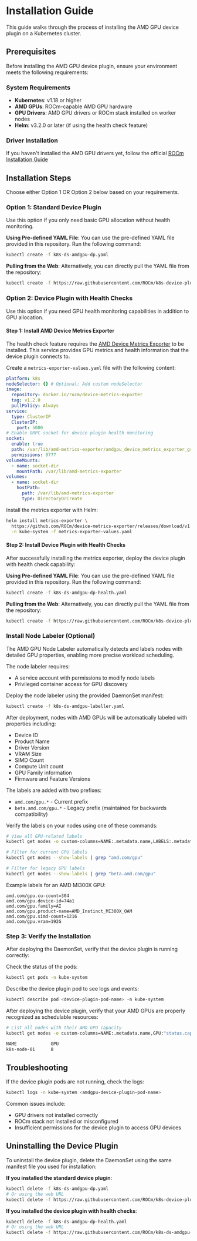 # Installation Guide

This guide walks through the process of installing the AMD GPU device plugin on a Kubernetes cluster.

## Prerequisites

Before installing the AMD GPU device plugin, ensure your environment meets the following requirements:

### System Requirements

- **Kubernetes**: v1.18 or higher
- **AMD GPUs**: ROCm-capable AMD GPU hardware
- **GPU Drivers**: AMD GPU drivers or ROCm stack installed on worker nodes
- **Helm**: v3.2.0 or later (if using the health check feature)

### Driver Installation

If you haven't installed the AMD GPU drivers yet, follow the official [ROCm Installation Guide](https://rocm.docs.amd.com/projects/install-on-linux/en/latest/tutorial/quick-start.html)

## Installation Steps

Choose either Option 1 OR Option 2 below based on your requirements.

### Option 1: Standard Device Plugin

Use this option if you only need basic GPU allocation without health monitoring.

**Using Pre-defined YAML File**: You can use the pre-defined YAML file provided in this repository. Run the following command:

```bash
kubectl create -f k8s-ds-amdgpu-dp.yaml
```

**Pulling from the Web**: Alternatively, you can directly pull the YAML file from the repository:

```bash
kubectl create -f https://raw.githubusercontent.com/ROCm/k8s-device-plugin/master/k8s-ds-amdgpu-dp.yaml
```

### Option 2: Device Plugin with Health Checks

Use this option if you need GPU health monitoring capabilities in addition to GPU allocation.

#### Step 1: Install AMD Device Metrics Exporter

The health check feature requires the [AMD Device Metrics Exporter](https://instinct.docs.amd.com/projects/device-metrics-exporter/en/latest/index.html) to be installed. This service provides GPU metrics and health information that the device plugin connects to.

Create a `metrics-exporter-values.yaml` file with the following content:

```yaml
platform: k8s
nodeSelector: {} # Optional: Add custom nodeSelector
image:
  repository: docker.io/rocm/device-metrics-exporter
  tag: v1.2.0
  pullPolicy: Always
service:
  type: ClusterIP
  ClusterIP:
    port: 5000
# Enable GRPC socket for device plugin health monitoring
socket:
  enable: true
  path: /var/lib/amd-metrics-exporter/amdgpu_device_metrics_exporter_grpc.socket
  permissions: 0777
volumeMounts:
  - name: socket-dir
    mountPath: /var/lib/amd-metrics-exporter
volumes:
  - name: socket-dir
    hostPath:
      path: /var/lib/amd-metrics-exporter
      type: DirectoryOrCreate
```

Install the metrics exporter with Helm:

```bash
helm install metrics-exporter \
  https://github.com/ROCm/device-metrics-exporter/releases/download/v1.2.0/device-metrics-exporter-charts-v1.2.0.tgz \
  -n kube-system -f metrics-exporter-values.yaml
```

#### Step 2: Install Device Plugin with Health Checks

After successfully installing the metrics exporter, deploy the device plugin with health check capability:

**Using Pre-defined YAML File**: You can use the pre-defined YAML file provided in this repository. Run the following command:

```bash
kubectl create -f k8s-ds-amdgpu-dp-health.yaml
```

**Pulling from the Web**: Alternatively, you can directly pull the YAML file from the repository:

```bash
kubectl create -f https://raw.githubusercontent.com/ROCm/k8s-device-plugin/master/k8s-ds-amdgpu-dp-health.yaml
```

### Install Node Labeler (Optional)

The AMD GPU Node Labeler automatically detects and labels nodes with detailed GPU properties, enabling more precise workload scheduling.

The node labeler requires:

- A service account with permissions to modify node labels
- Privileged container access for GPU discovery

Deploy the node labeler using the provided DaemonSet manifest:

```bash
kubectl create -f k8s-ds-amdgpu-labeller.yaml
```

After deployment, nodes with AMD GPUs will be automatically labeled with properties including:

- Device ID
- Product Name
- Driver Version
- VRAM Size
- SIMD Count
- Compute Unit count
- GPU Family information
- Firmware and Feature Versions

The labels are added with two prefixes:
- `amd.com/gpu.*` - Current prefix
- `beta.amd.com/gpu.*` - Legacy prefix (maintained for backwards compatibility)

Verify the labels on your nodes using one of these commands:

```bash
# View all GPU-related labels
kubectl get nodes -o custom-columns=NAME:.metadata.name,LABELS:.metadata.labels

# Filter for current GPU labels
kubectl get nodes --show-labels | grep "amd.com/gpu"

# Filter for legacy GPU labels
kubectl get nodes --show-labels | grep "beta.amd.com/gpu"
```

Example labels for an AMD MI300X GPU:
```
amd.com/gpu.cu-count=304
amd.com/gpu.device-id=74a1
amd.com/gpu.family=AI
amd.com/gpu.product-name=AMD_Instinct_MI300X_OAM
amd.com/gpu.simd-count=1216
amd.com/gpu.vram=192G
```

### Step 3: Verify the Installation

After deploying the DaemonSet, verify that the device plugin is running correctly:

Check the status of the pods:

```bash
kubectl get pods -n kube-system
```

Describe the device plugin pod to see logs and events:

```bash
kubectl describe pod <device-plugin-pod-name> -n kube-system
```

After deploying the device plugin, verify that your AMD GPUs are properly recognized as schedulable resources:

```bash
# List all nodes with their AMD GPU capacity
kubectl get nodes -o custom-columns=NAME:.metadata.name,GPU:"status.capacity.amd\.com/gpu"

NAME             GPU
k8s-node-01      8
```

## Troubleshooting

If the device plugin pods are not running, check the logs:

```bash
kubectl logs -n kube-system <amdgpu-device-plugin-pod-name>
```

Common issues include:

- GPU drivers not installed correctly
- ROCm stack not installed or misconfigured
- Insufficient permissions for the device plugin to access GPU devices

## Uninstalling the Device Plugin

To uninstall the device plugin, delete the DaemonSet using the same manifest file you used for installation:

**If you installed the standard device plugin**:

```bash
kubectl delete -f k8s-ds-amdgpu-dp.yaml
# Or using the web URL
kubectl delete -f https://raw.githubusercontent.com/ROCm/k8s-device-plugin/master/k8s-ds-amdgpu-dp.yaml
```

**If you installed the device plugin with health checks**:

```bash
kubectl delete -f k8s-ds-amdgpu-dp-health.yaml
# Or using the web URL
kubectl delete -f https://raw.githubusercontent.com/ROCm/k8s-ds-amdgpu-dp-health.yaml
```
